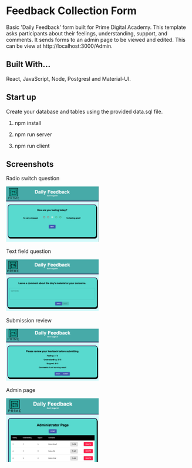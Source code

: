 # Feedback Collection Form

Basic 'Daily Feedback' form built for Prime Digital Academy. This template asks participants about their feelings, understanding, support, and comments. It sends forms to an admin page to be viewed and edited. This can be view at http://localhost:3000/Admin. 

## Built With...

React, JavaScript, Node, Postgresl and Material-UI.

## Start up

Create your database and tables using the provided data.sql file.

1. npm install

2. npm run server

3. npm run client


## Screenshots

Radio switch question

<img src="Screenshots/feedBack1.png" width="50%"/>

Text field question

<img src="Screenshots/feedBack2.png" width="50%"/>

Submission review 
 
<img src="Screenshots/feedBack3.png" width="50%"/>

Admin page

<img src="Screenshots/feedBack4.png" width="50%"/>

